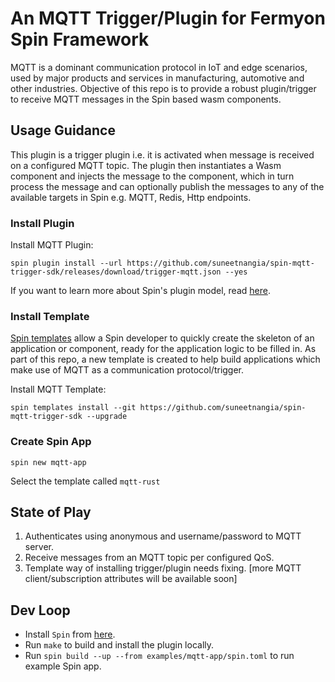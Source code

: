 # An MQTT Trigger/Plugin for Fermyon Spin Framework

MQTT is a dominant communication protocol in IoT and edge scenarios, used by major products and services in manufacturing, automotive and other industries.
Objective of this repo is to provide a robust plugin/trigger to receive MQTT messages in the Spin based wasm components.

## Usage Guidance

This plugin is a trigger plugin i.e. it is activated when message is received on a configured MQTT topic.
The plugin then instantiates a Wasm component and injects the message to the component, which in turn process the message and can optionally publish the messages to any of the available targets in Spin e.g. MQTT, Redis, Http endpoints.

### Install Plugin

Install MQTT Plugin:

`spin plugin install --url https://github.com/suneetnangia/spin-mqtt-trigger-sdk/releases/download/trigger-mqtt.json --yes`

If you want to learn more about Spin's plugin model, read [here](https://www.fermyon.com/blog/managing-spin-templates-and-plugins).

### Install Template

[Spin templates](https://www.fermyon.com/blog/managing-spin-templates-and-plugins) allow a Spin developer to quickly create the skeleton of an application or component, ready for the application logic to be filled in. As part of this repo, a new template is created to help build applications which make use of MQTT as a communication protocol/trigger.

Install MQTT Template:

`spin templates install --git https://github.com/suneetnangia/spin-mqtt-trigger-sdk --upgrade`

### Create Spin App

`spin new mqtt-app`

Select the template called `mqtt-rust`

## State of Play

1. Authenticates using anonymous and username/password to MQTT server.
2. Receive messages from an MQTT topic per configured QoS.
3. Template way of installing trigger/plugin needs fixing.
[more MQTT client/subscription attributes will be available soon]

## Dev Loop

* Install `Spin` from [here](https://developer.fermyon.com/spin/v2/install).
* Run `make` to build and install the plugin locally.
* Run `spin build --up --from examples/mqtt-app/spin.toml` to run example Spin app.
